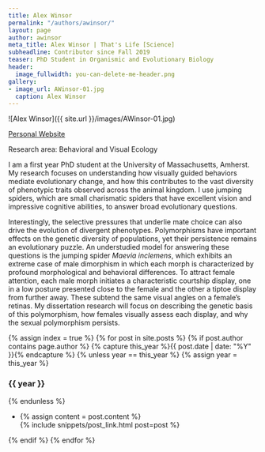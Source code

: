 ```yaml
---
title: Alex Winsor
permalink: "/authors/awinsor/"
layout: page
author: awinsor
meta_title: Alex Winsor | That's Life [Science]
subheadline: Contributor since Fall 2019
teaser: PhD Student in Organismic and Evolutionary Biology
header:
  image_fullwidth: you-can-delete-me-header.png
gallery:
- image_url: AWinsor-01.jpg
  caption: Alex Winsor
---
```


![Alex Winsor]({{ site.url }}/images/AWinsor-01.jpg)

[Personal Website](https://winsorbiology.wordpress.com/)

Research area: Behavioral and Visual Ecology

I am a first year PhD student at the University of Massachusetts, Amherst. My research focuses on understanding how visually guided behaviors mediate evolutionary change, and how this contributes to the vast diversity of phenotypic traits observed across the animal kingdom. I use jumping spiders, which are small charismatic spiders that have excellent vision and impressive cognitive abilities,  to answer broad evolutionary questions. 

Interestingly, the selective pressures that underlie mate choice can also drive the evolution of divergent phenotypes. Polymorphisms have important effects on the genetic diversity of populations, yet their persistence remains an evolutionary puzzle. An understudied model for answering these questions is the jumping spider *Maevia inclemens*, which exhibits an extreme case of male dimorphism in which each morph is characterized by profound morphological and behavioral differences. To attract female attention, each male morph initiates a characteristic courtship display, one in a low posture presented close to the female and the other a tiptoe display from further away. These subtend the same visual angles on a female’s retinas. My dissertation research will focus on describing the genetic basis of this polymorphism, how females visually assess each display, and why the sexual polymorphism persists.

{% assign index = true %}
{% for post in site.posts %}
{% if post.author contains page.author %}
{% capture this_year %}{{ post.date | date: "%Y" }}{% endcapture %}
{% unless year == this_year %}
{% assign year = this_year %}
<h3>{{ year }}</h3>
{% endunless %}
<ul style="list-style-type:disc">
 <li> 
 {% assign content = post.content %} 
 <article>
 {% include snippets/post_link.html post=post %}
 </article>
 </li>
</ul>
{% endif %}
{% endfor %}
